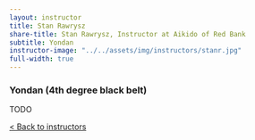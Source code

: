 ```yaml
---
layout: instructor
title: Stan Rawrysz
share-title: Stan Rawrysz, Instructor at Aikido of Red Bank
subtitle: Yondan
instructor-image: "../../assets/img/instructors/stanr.jpg"
full-width: true
---
```


### Yondan (4th degree black belt)

TODO

[< Back to instructors](../)
